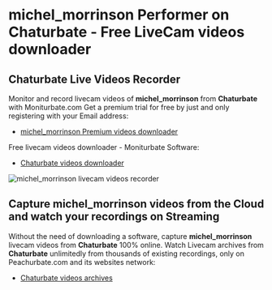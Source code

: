 # michel_morrinson Performer on Chaturbate - Free LiveCam videos downloader

## Chaturbate Live Videos Recorder

Monitor and record livecam videos of **michel_morrinson** from **Chaturbate** with Moniturbate.com
Get a premium trial for free by just and only registering with your Email address:
* [michel_morrinson Premium videos downloader](https://moniturbate.com/request-demo-licence-key.html)

Free livecam videos downloader - Moniturbate Software:
* [Chaturbate videos downloader](https://moniturbate.com/moniturbate-download-software.html)

![michel_morrinson livecam videos recorder](https://peachurnet.com/templates/moniturbate-software.png)


## Capture michel_morrinson videos from the Cloud and watch your recordings on Streaming

Without the need of downloading a software, capture **michel_morrinson** livecam videos from **Chaturbate** 100% online.
Watch Livecam archives from **Chaturbate** unlimitedly from thousands of existing recordings, only on Peachurbate.com and its websites network:
* [Chaturbate videos archives](https://peachurnet.com/)